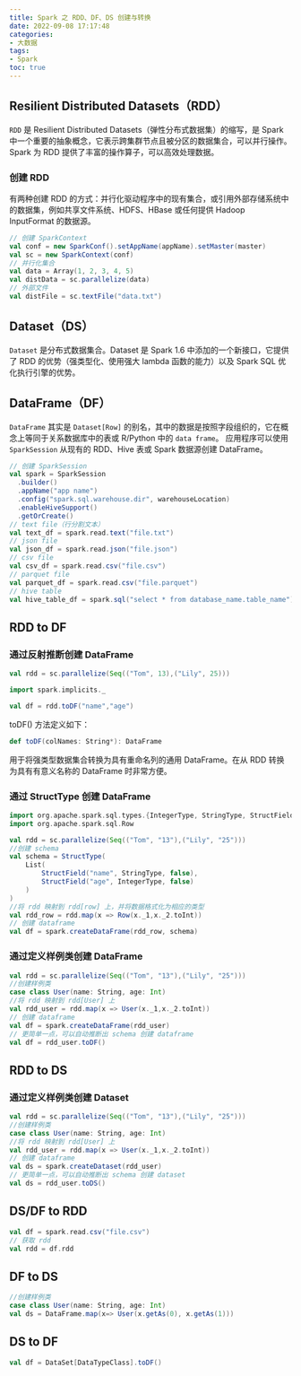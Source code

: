 ```yaml
---
title: Spark 之 RDD、DF、DS 创建与转换
date: 2022-09-08 17:17:48
categories:
- 大数据
tags: 
- Spark
toc: true
---
```

## Resilient Distributed Datasets（RDD）
`RDD` 是 Resilient Distributed Datasets（弹性分布式数据集）的缩写，是 Spark 中一个重要的抽象概念，它表示跨集群节点且被分区的数据集合，可以并行操作。Spark 为 RDD 提供了丰富的操作算子，可以高效处理数据。
### 创建 RDD
有两种创建 RDD 的方式：并行化驱动程序中的现有集合，或引用外部存储系统中的数据集，例如共享文件系统、HDFS、HBase 或任何提供 Hadoop InputFormat 的数据源。
```scala
// 创建 SparkContext
val conf = new SparkConf().setAppName(appName).setMaster(master)
val sc = new SparkContext(conf)
// 并行化集合
val data = Array(1, 2, 3, 4, 5)
val distData = sc.parallelize(data)
// 外部文件
val distFile = sc.textFile("data.txt")
```
<!--more-->
## Dataset（DS）
`Dataset` 是分布式数据集合。Dataset 是 Spark 1.6 中添加的一个新接口，它提供了 RDD 的优势（强类型化、使用强大 lambda 函数的能力）以及 Spark SQL 优化执行引擎的优势。
## DataFrame（DF）
`DataFrame` 其实是 `Dataset[Row]` 的别名，其中的数据是按照字段组织的，它在概念上等同于关系数据库中的表或 R/Python 中的 `data frame`。
应用程序可以使用 `SparkSession` 从现有的 RDD、Hive 表或 Spark 数据源创建 DataFrame。
```scala
// 创建 SparkSession 
val spark = SparkSession
  .builder()
  .appName("app name")
  .config("spark.sql.warehouse.dir", warehouseLocation)
  .enableHiveSupport()
  .getOrCreate()
// text file（行分割文本）
val text_df = spark.read.text("file.txt")
// json file
val json_df = spark.read.json("file.json")
// csv file
val csv_df = spark.read.csv("file.csv")
// parquet file
val parquet_df = spark.read.csv("file.parquet")
// hive table
val hive_table_df = spark.sql("select * from database_name.table_name")
```
## RDD to DF
### 通过反射推断创建 DataFrame
```scala
val rdd = sc.parallelize(Seq(("Tom", 13),("Lily", 25)))

import spark.implicits._

val df = rdd.toDF("name","age")
```
toDF() 方法定义如下：
```scala
def toDF(colNames: String*): DataFrame
```
用于将强类型数据集合转换为具有重命名列的通用 DataFrame。在从 RDD 转换为具有有意义名称的 DataFrame 时非常方便。
### 通过 StructType 创建 DataFrame
```scala
import org.apache.spark.sql.types.{IntegerType, StringType, StructField, StructType}
import org.apache.spark.sql.Row

val rdd = sc.parallelize(Seq(("Tom", "13"),("Lily", "25")))
//创建 schema
val schema = StructType(
    List(
        StructField("name", StringType, false),
        StructField("age", IntegerType, false)
    )
)
//将 rdd 映射到 rdd[row] 上，并将数据格式化为相应的类型
val rdd_row = rdd.map(x => Row(x._1,x._2.toInt))
// 创建 dataframe
val df = spark.createDataFrame(rdd_row, schema)
```
### 通过定义样例类创建 DataFrame
```scala
val rdd = sc.parallelize(Seq(("Tom", "13"),("Lily", "25")))
//创建样例类
case class User(name: String, age: Int)
//将 rdd 映射到 rdd[User] 上
val rdd_user = rdd.map(x => User(x._1,x._2.toInt))
// 创建 dataframe
val df = spark.createDataFrame(rdd_user)
// 更简单一点，可以自动推断出 schema 创建 dataframe
val df = rdd_user.toDF()
```
## RDD to DS
### 通过定义样例类创建 Dataset
```scala
val rdd = sc.parallelize(Seq(("Tom", "13"),("Lily", "25")))
//创建样例类
case class User(name: String, age: Int)
//将 rdd 映射到 rdd[User] 上
val rdd_user = rdd.map(x => User(x._1,x._2.toInt))
// 创建 dataframe
val ds = spark.createDataset(rdd_user)
// 更简单一点，可以自动推断出 schema 创建 dataset
val ds = rdd_user.toDS()
```
## DS/DF to RDD
```scala
val df = spark.read.csv("file.csv")
// 获取 rdd
val rdd = df.rdd
```
## DF to DS
```scala
//创建样例类
case class User(name: String, age: Int)
val ds = DataFrame.map(x=> User(x.getAs(0), x.getAs(1)))
```
## DS to DF
```scala
val df = DataSet[DataTypeClass].toDF()
```